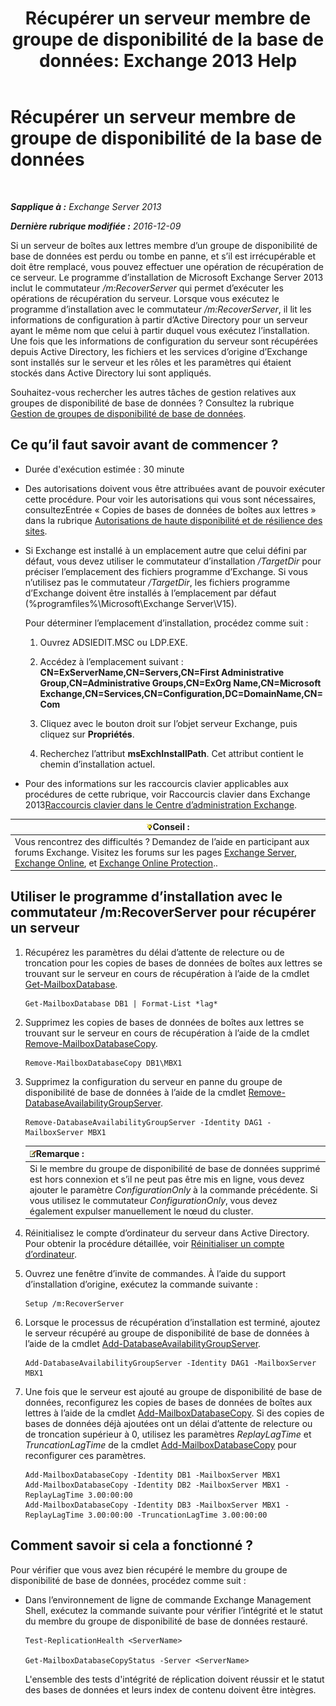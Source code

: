 ﻿---
title: 'Récupérer un serveur membre de groupe de disponibilité de la base de données: Exchange 2013 Help'
TOCTitle: Récupérer un serveur membre de groupe de disponibilité de la base de données
ms:assetid: eccd8f61-9706-4bb7-a62a-ec7c166f8019
ms:mtpsurl: https://technet.microsoft.com/fr-fr/library/Dd638206(v=EXCHG.150)
ms:contentKeyID: 50479502
ms.date: 04/24/2018
mtps_version: v=EXCHG.150
ms.translationtype: HT
---

# Récupérer un serveur membre de groupe de disponibilité de la base de données

 

_**Sapplique à :** Exchange Server 2013_

_**Dernière rubrique modifiée :** 2016-12-09_

Si un serveur de boîtes aux lettres membre d’un groupe de disponibilité de base de données est perdu ou tombe en panne, et s’il est irrécupérable et doit être remplacé, vous pouvez effectuer une opération de récupération de ce serveur. Le programme d’installation de Microsoft Exchange Server 2013 inclut le commutateur */m:RecoverServer* qui permet d’exécuter les opérations de récupération du serveur. Lorsque vous exécutez le programme d’installation avec le commutateur */m:RecoverServer*, il lit les informations de configuration à partir d’Active Directory pour un serveur ayant le même nom que celui à partir duquel vous exécutez l’installation. Une fois que les informations de configuration du serveur sont récupérées depuis Active Directory, les fichiers et les services d’origine d’Exchange sont installés sur le serveur et les rôles et les paramètres qui étaient stockés dans Active Directory lui sont appliqués.

Souhaitez-vous rechercher les autres tâches de gestion relatives aux groupes de disponibilité de base de données ? Consultez la rubrique [Gestion de groupes de disponibilité de base de données](managing-database-availability-groups-exchange-2013-help.md).

## Ce qu’il faut savoir avant de commencer ?

  - Durée d'exécution estimée : 30 minute

  - Des autorisations doivent vous être attribuées avant de pouvoir exécuter cette procédure. Pour voir les autorisations qui vous sont nécessaires, consultezEntrée « Copies de bases de données de boîtes aux lettres » dans la rubrique [Autorisations de haute disponibilité et de résilience des sites](high-availability-and-site-resilience-permissions-exchange-2013-help.md).

  - Si Exchange est installé à un emplacement autre que celui défini par défaut, vous devez utiliser le commutateur d’installation */TargetDir* pour préciser l’emplacement des fichiers programme d’Exchange. Si vous n’utilisez pas le commutateur */TargetDir*, les fichiers programme d’Exchange doivent être installés à l’emplacement par défaut (%programfiles%\\Microsoft\\Exchange Server\\V15).
    
    Pour déterminer l’emplacement d’installation, procédez comme suit :
    
    1.  Ouvrez ADSIEDIT.MSC ou LDP.EXE.
    
    2.  Accédez à l’emplacement suivant : **CN=ExServerName,CN=Servers,CN=First Administrative Group,CN=Administrative Groups,CN=ExOrg Name,CN=Microsoft Exchange,CN=Services,CN=Configuration,DC=DomainName,CN=Com**
    
    3.  Cliquez avec le bouton droit sur l’objet serveur Exchange, puis cliquez sur **Propriétés**.
    
    4.  Recherchez l’attribut **msExchInstallPath**. Cet attribut contient le chemin d’installation actuel.

  - Pour des informations sur les raccourcis clavier applicables aux procédures de cette rubrique, voir Raccourcis clavier dans Exchange 2013[Raccourcis clavier dans le Centre d’administration Exchange](keyboard-shortcuts-in-the-exchange-admin-center-exchange-online-protection-help.md).

<table>
<thead>
<tr class="header">
<th><img src="images/Bb125224.tip(EXCHG.150).gif" title="Conseil" alt="Conseil" />Conseil :</th>
</tr>
</thead>
<tbody>
<tr class="odd">
<td>Vous rencontrez des difficultés ? Demandez de l’aide en participant aux forums Exchange. Visitez les forums sur les pages <a href="https://go.microsoft.com/fwlink/p/?linkid=60612">Exchange Server</a>, <a href="https://go.microsoft.com/fwlink/p/?linkid=267542">Exchange Online</a>, et <a href="https://go.microsoft.com/fwlink/p/?linkid=285351">Exchange Online Protection</a>..</td>
</tr>
</tbody>
</table>


## Utiliser le programme d’installation avec le commutateur /m:RecoverServer pour récupérer un serveur

1.  Récupérez les paramètres du délai d’attente de relecture ou de troncation pour les copies de bases de données de boîtes aux lettres se trouvant sur le serveur en cours de récupération à l’aide de la cmdlet [Get-MailboxDatabase](https://technet.microsoft.com/fr-fr/library/bb124924\(v=exchg.150\)).
    
        Get-MailboxDatabase DB1 | Format-List *lag*

2.  Supprimez les copies de bases de données de boîtes aux lettres se trouvant sur le serveur en cours de récupération à l’aide de la cmdlet [Remove-MailboxDatabaseCopy](https://technet.microsoft.com/fr-fr/library/dd335119\(v=exchg.150\)).
    
        Remove-MailboxDatabaseCopy DB1\MBX1

3.  Supprimez la configuration du serveur en panne du groupe de disponibilité de base de données à l’aide de la cmdlet [Remove-DatabaseAvailabilityGroupServer](https://technet.microsoft.com/fr-fr/library/dd297956\(v=exchg.150\)).
    
        Remove-DatabaseAvailabilityGroupServer -Identity DAG1 -MailboxServer MBX1
    
    <table>
    <thead>
    <tr class="header">
    <th><img src="images/JJ159664.note(EXCHG.150).gif" title="Remarque" alt="Remarque" />Remarque :</th>
    </tr>
    </thead>
    <tbody>
    <tr class="odd">
    <td>Si le membre du groupe de disponibilité de base de données supprimé est hors connexion et s’il ne peut pas être mis en ligne, vous devez ajouter le paramètre <em>ConfigurationOnly</em> à la commande précédente. Si vous utilisez le commutateur <em>ConfigurationOnly</em>, vous devez également expulser manuellement le nœud du cluster.</td>
    </tr>
    </tbody>
    </table>


4.  Réinitialisez le compte d’ordinateur du serveur dans Active Directory. Pour obtenir la procédure détaillée, voir [Réinitialiser un compte d’ordinateur](http://go.microsoft.com/fwlink/p/?linkid=167188).

5.  Ouvrez une fenêtre d’invite de commandes. À l’aide du support d’installation d’origine, exécutez la commande suivante :
    
        Setup /m:RecoverServer

6.  Lorsque le processus de récupération d’installation est terminé, ajoutez le serveur récupéré au groupe de disponibilité de base de données à l’aide de la cmdlet [Add-DatabaseAvailabilityGroupServer](https://technet.microsoft.com/fr-fr/library/dd298049\(v=exchg.150\)).
    
        Add-DatabaseAvailabilityGroupServer -Identity DAG1 -MailboxServer MBX1

7.  Une fois que le serveur est ajouté au groupe de disponibilité de base de données, reconfigurez les copies de bases de données de boîtes aux lettres à l’aide de la cmdlet [Add-MailboxDatabaseCopy](https://technet.microsoft.com/fr-fr/library/dd298105\(v=exchg.150\)). Si des copies de bases de données déjà ajoutées ont un délai d’attente de relecture ou de troncation supérieur à 0, utilisez les paramètres *ReplayLagTime* et *TruncationLagTime* de la cmdlet [Add-MailboxDatabaseCopy](https://technet.microsoft.com/fr-fr/library/dd298105\(v=exchg.150\)) pour reconfigurer ces paramètres.
    
        Add-MailboxDatabaseCopy -Identity DB1 -MailboxServer MBX1
        Add-MailboxDatabaseCopy -Identity DB2 -MailboxServer MBX1 -ReplayLagTime 3.00:00:00
        Add-MailboxDatabaseCopy -Identity DB3 -MailboxServer MBX1 -ReplayLagTime 3.00:00:00 -TruncationLagTime 3.00:00:00

## Comment savoir si cela a fonctionné ?

Pour vérifier que vous avez bien récupéré le membre du groupe de disponibilité de base de données, procédez comme suit :

  - Dans l’environnement de ligne de commande Exchange Management Shell, exécutez la commande suivante pour vérifier l’intégrité et le statut du membre du groupe de disponibilité de base de données restauré.
    
        Test-ReplicationHealth <ServerName>
    
        Get-MailboxDatabaseCopyStatus -Server <ServerName>
    
    L'ensemble des tests d'intégrité de réplication doivent réussir et le statut des bases de données et leurs index de contenu doivent être intègres.

